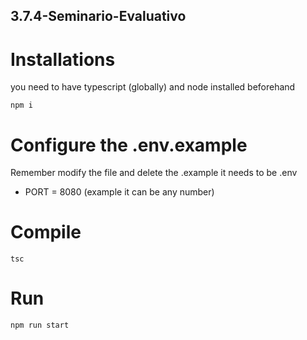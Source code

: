 ## 3.7.4-Seminario-Evaluativo

# Installations

you need to have typescript (globally) and node installed beforehand

```
npm i

```

# Configure the .env.example

Remember modify the file and delete the .example
it needs to be .env

- PORT = 8080 (example it can be any number)

# Compile

```
tsc

```

# Run

```
npm run start

```
